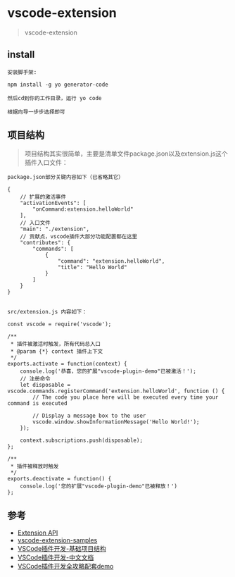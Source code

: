 # vscode-extension

>vscode-extension

## install

```
安装脚手架:

npm install -g yo generator-code

然后cd到你的工作目录，运行 yo code

根据向导一步步选择即可
```
## 项目结构
>项目结构其实很简单，主要是清单文件package.json以及extension.js这个插件入口文件：

```
package.json部分关键内容如下（已省略其它）

{
	// 扩展的激活事件
	"activationEvents": [
		"onCommand:extension.helloWorld"
	],
	// 入口文件
	"main": "./extension",
	// 贡献点，vscode插件大部分功能配置都在这里
	"contributes": {
		"commands": [
			{
				"command": "extension.helloWorld",
				"title": "Hello World"
			}
		]
	}
}


src/extension.js 内容如下：

const vscode = require('vscode');

/**
 * 插件被激活时触发，所有代码总入口
 * @param {*} context 插件上下文
 */
exports.activate = function(context) {
	console.log('恭喜，您的扩展"vscode-plugin-demo"已被激活！');
	// 注册命令
	let disposable = vscode.commands.registerCommand('extension.helloWorld', function () {
		// The code you place here will be executed every time your command is executed

		// Display a message box to the user
		vscode.window.showInformationMessage('Hello World!');
	});

	context.subscriptions.push(disposable);
};

/**
 * 插件被释放时触发
 */
exports.deactivate = function() {
	console.log('您的扩展"vscode-plugin-demo"已被释放！')
};
```



## 参考

- [Extension API](https://code.visualstudio.com/api)
- [vscode-extension-samples](https://github.com/Microsoft/vscode-extension-samples)
- [VSCode插件开发-基础项目结构](https://github.com/fairyly/html-demo/blob/gh-pages/2.5.7%20VSCode%E6%8F%92%E4%BB%B6%E5%BC%80%E5%8F%91-%E5%9F%BA%E7%A1%80%E9%A1%B9%E7%9B%AE%E7%BB%93%E6%9E%84.md)
- [VSCode插件开发-中文文档](https://liiked.github.io/VS-Code-Extension-Doc-ZH/#/)
- [VSCode插件开发全攻略配套demo](https://github.com/sxei/vscode-plugin-demo)
